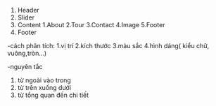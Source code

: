 1. Header   
2. Slider
3. Content
    1.About
    2.Tour
    3.Contact
    4.Image
    5.Footer
4. Footer


-cách phân tích:
1.vị trí
2.kích thước
3.màu sắc
4.hình dáng( kiểu chữ, vuông,tròn...)

-nguyên tắc
1. từ ngoài vào trong
2. từ trên xuống dưới
3. từ tổng quan đến chi tiết